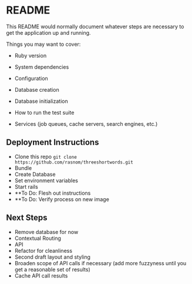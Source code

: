 # README

This README would normally document whatever steps are necessary to get the
application up and running.

Things you may want to cover:

* Ruby version

* System dependencies

* Configuration

* Database creation

* Database initialization

* How to run the test suite

* Services (job queues, cache servers, search engines, etc.)

## Deployment Instructions

* Clone this repo `git clone https://github.com/rasnom/threeshortwords.git`
* Bundle 
* Create Database
* Set environment variables
* Start rails
* **To Do: Flesh out instructions
* **To Do: Verify process on new image

## Next Steps

* Remove database for now
* Contextual Routing
* API
* Refactor for cleanliness
* Second draft layout and styling
* Broaden scope of API calls if necessary (add more fuzzyness until you get a reasonable set of results)
* Cache API call results
